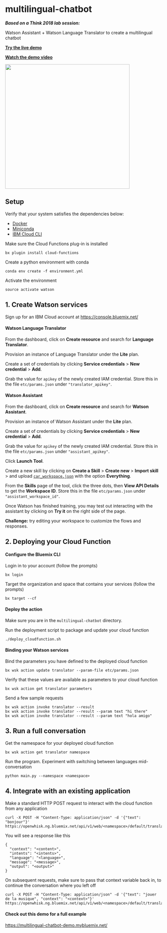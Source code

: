 # multilingual-chatbot
***Based on a Think 2018 lab session:***

Watson Assistant + Watson Language Translator to create a multilingual chatbot

[**Try the live demo**](https://multilingual-chatbot-demo.mybluemix.net/)

[**Watch the demo video**](https://www.youtube.com/watch?v=d7DXydORTME&amp;feature=youtu.be)

[<img src="https://cdn-images-1.medium.com/max/1600/1*pebwtsc3hElCrzv4MuUiHQ.png" height="400px">](https://www.youtube.com/watch?v=d7DXydORTME&amp;feature=youtu.be)

## Setup

Verify that your system satisfies the dependencies below:
- [Docker](https://docs.docker.com/install/)
- [Miniconda](https://conda.io/miniconda.html)
- [IBM Cloud CLI](https://console.bluemix.net/docs/cli/reference/bluemix_cli/get_started.html#getting-started)

Make sure the Cloud Functions plug-in is installed
```
bx plugin install cloud-functions
```

Create a python environment with conda
```
conda env create -f environment.yml
```

Activate the environment
```
source activate watson
```

## 1. Create Watson services

Sign up for an IBM Cloud account at https://console.bluemix.net/

#### Watson Language Translator
From the dashboard, click on **Create resource** and search for **Language Translator**.

Provision an instance of Language Translator under the **Lite** plan.

Create a set of credentials by clicking **Service credentials** > **New credential** > **Add**.

Grab the value for `apikey` of the newly created IAM credential.
Store this in the file `etc/params.json` under `"translator_apikey"`.

#### Watson Assistant
From the dashboard, click on **Create resource** and search for **Watson Assistant**.

Provision an instance of Watson Assistant under the **Lite** plan.

Create a set of credentials by clicking **Service credentials** > **New credential** > **Add**.

Grab the value for `apikey` of the newly created IAM credential.
Store this in the file `etc/params.json` under `"assistant_apikey"`.

Click **Launch Tool**.

Create a new skill by clicking on **Create a Skill** > **Create new** > **Import skill** >
and upload [`car_workspace.json`](https://github.com/watson-developer-cloud/car-dashboard/blob/master/training/car_workspace.json)
with the option **Everything**.

From the **Skills** page of the tool, click the three dots,
then **View API Details** to get the **Workspace ID**.
Store this in the file `etc/params.json` under `"assistant_workspace_id"`.

Once Watson has finished training, you may test out interacting with the assistant
by clicking on **Try it** on the right side of the page.

**Challenge:** try editing your workspace to customize the flows and responses.


## 2. Deploying your Cloud Function
#### Configure the Bluemix CLI
Login in to your account (follow the prompts)
```
bx login
```
Target the organization and space that contains your services (follow the prompts)
```
bx target --cf
```

#### Deploy the action
Make sure you are in the `multilingual-chatbot` directory.

Run the deployment script to package and update your cloud function
```
./deploy_cloudfunction.sh
```

#### Binding your Watson services

Bind the parameters you have defined to the deployed cloud function
```
bx wsk action update translator --param-file etc/params.json
```

Verify that these values are available as parameters to your cloud function
```
bx wsk action get translator parameters
```

Send a few sample requests
```
bx wsk action invoke translator --result
bx wsk action invoke translator --result --param text "hi there"
bx wsk action invoke translator --result --param text "hola amigo"
```

## 3. Run a full conversation

Get the namespace for your deployed cloud function
```
bx wsk action get translator namespace
```

Run the program. Experiment with switching between languages mid-conversation
```
python main.py --namespace <namespace>
```

## 4. Integrate with an existing application

Make a standard HTTP POST request to interact with the cloud function from any application
```
curl -X POST -H "Content-Type: application/json" -d '{"text": "bonjour"}' https://openwhisk.ng.bluemix.net/api/v1/web/<namespace>/default/translator.json
```

You will see a response like this
```
{
  "context": "<content>",
  "intents": "<intents>",
  "language": "<language>",
  "message": "<message>",
  "output": "<output>"
}
```

On subsequent requests, make sure to pass that context variable back in, to continue the conversation where you left off
```
curl -X POST -H "Content-Type: application/json" -d '{"text": "jouer de la musique", "context": "<context>"}' https://openwhisk.ng.bluemix.net/api/v1/web/<namespace>/default/translator.json
```

#### Check out this demo for a full example
https://multilingual-chatbot-demo.mybluemix.net/
